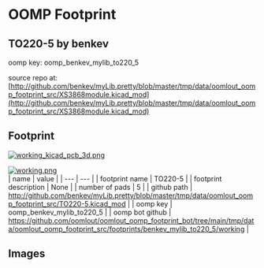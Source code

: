 # OOMP Footprint  
## TO220-5  by benkev  
  
oomp key: oomp_benkev_mylib_to220_5  
  
source repo at: [http://github.com/benkev/myLib.pretty/blob/master/tmp/data/oomlout_oomp_footprint_src/XS3868module.kicad_mod](http://github.com/benkev/myLib.pretty/blob/master/tmp/data/oomlout_oomp_footprint_src/XS3868module.kicad_mod)  
## Footprint  
  
[![working_kicad_pcb_3d.png](working_kicad_pcb_3d_600.png)](working_kicad_pcb_3d.png)  
  
[![working.png](working_600.png)](working.png)  
| name | value | 
| --- | --- | 
| footprint name | TO220-5 | 
| footprint description | None | 
| number of pads | 5 | 
| github path | http://github.com/benkev/myLib.pretty/blob/master/tmp/data/oomlout_oomp_footprint_src/TO220-5.kicad_mod | 
| oomp key | oomp_benkev_mylib_to220_5 | 
| oomp bot github | https://github.com/oomlout/oomlout_oomp_footprint_bot/tree/main/tmp/data/oomlout_oomp_footprint_src/footprints/benkev_mylib_to220_5/working | 
## Images  
